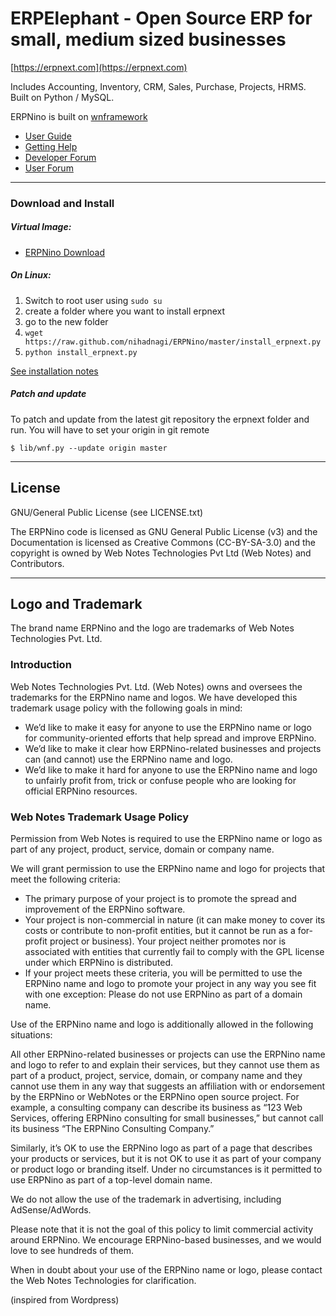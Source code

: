 # ERPElephant - Open Source ERP for small, medium sized businesses

[https://erpnext.com](https://erpnext.com)

Includes Accounting, Inventory, CRM, Sales, Purchase, Projects, HRMS. Built on Python / MySQL.

ERPNino is built on [wnframework](https://github.com/webnotes/wnframework)

- [User Guide](http://erpnext.org/user-guide.html)
- [Getting Help](http://erpnext.org/getting-help.html)
- [Developer Forum](http://groups.google.com/group/erpnext-developer-forum)
- [User Forum](http://groups.google.com/group/erpnext-user-forum)

---

### Download and Install

##### Virtual Image:

- [ERPNino Download](http://erpnext.com/erpnext-download)

##### On Linux:

1. Switch to root user using `sudo su`
1. create a folder where you want to install erpnext
1. go to the new folder
1. `wget https://raw.github.com/nihadnagi/ERPNino/master/install_erpnext.py`
1. `python install_erpnext.py`
    
[See installation notes](https://github.com/nihadnagi/ERPNino/wiki/How-to-Install-ERPNino)

##### Patch and update

To patch and update from the latest git repository the erpnext folder and run.
You will have to set your origin in git remote

    $ lib/wnf.py --update origin master

---

## License

GNU/General Public License (see LICENSE.txt)

The ERPNino code is licensed as GNU General Public License (v3) and the Documentation is licensed as Creative Commons (CC-BY-SA-3.0) and the copyright is owned by Web Notes Technologies Pvt Ltd (Web Notes) and Contributors. 

---

## Logo and Trademark

The brand name ERPNino and the logo are trademarks of Web Notes Technologies Pvt. Ltd.

### Introduction

Web Notes Technologies Pvt. Ltd. (Web Notes) owns and oversees the trademarks for the ERPNino name and logos. We have developed this trademark usage policy with the following goals in mind:

- We’d like to make it easy for anyone to use the ERPNino name or logo for community-oriented efforts that help spread and improve ERPNino.
- We’d like to make it clear how ERPNino-related businesses and projects can (and cannot) use the ERPNino name and logo.
- We’d like to make it hard for anyone to use the ERPNino name and logo to unfairly profit from, trick or confuse people who are looking for official ERPNino resources.

### Web Notes Trademark Usage Policy

Permission from Web Notes is required to use the ERPNino name or logo as part of any project, product, service, domain or company name.

We will grant permission to use the ERPNino name and logo for projects that meet the following criteria:

- The primary purpose of your project is to promote the spread and improvement of the ERPNino software.
- Your project is non-commercial in nature (it can make money to cover its costs or contribute to non-profit entities, but it cannot be run as a for-profit project or business).
Your project neither promotes nor is associated with entities that currently fail to comply with the GPL license under which ERPNino is distributed.
- If your project meets these criteria, you will be permitted to use the ERPNino name and logo to promote your project in any way you see fit with one exception: Please do not use ERPNino as part of a domain name. 

Use of the ERPNino name and logo is additionally allowed in the following situations:

All other ERPNino-related businesses or projects can use the ERPNino name and logo to refer to and explain their services, but they cannot use them as part of a product, project, service, domain, or company name and they cannot use them in any way that suggests an affiliation with or endorsement by the ERPNino or WebNotes or the ERPNino open source project. For example, a consulting company can describe its business as “123 Web Services, offering ERPNino consulting for small businesses,” but cannot call its business “The ERPNino Consulting Company.”

Similarly, it’s OK to use the ERPNino logo as part of a page that describes your products or services, but it is not OK to use it as part of your company or product logo or branding itself. Under no circumstances is it permitted to use ERPNino as part of a top-level domain name.

We do not allow the use of the trademark in advertising, including AdSense/AdWords.

Please note that it is not the goal of this policy to limit commercial activity around ERPNino. We encourage ERPNino-based businesses, and we would love to see hundreds of them.

When in doubt about your use of the ERPNino name or logo, please contact the Web Notes Technologies for clarification.

(inspired from Wordpress)
